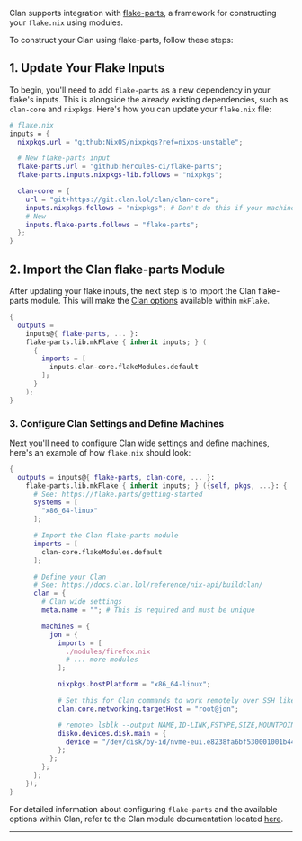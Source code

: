
Clan supports integration with [flake-parts](https://flake.parts/), a framework for constructing your `flake.nix` using modules.

To construct your Clan using flake-parts, follow these steps:

## 1. Update Your Flake Inputs

To begin, you'll need to add `flake-parts` as a new dependency in your flake's inputs. This is alongside the already existing dependencies, such as `clan-core` and `nixpkgs`. Here's how you can update your `flake.nix` file:

```nix
# flake.nix
inputs = {
  nixpkgs.url = "github:NixOS/nixpkgs?ref=nixos-unstable";

  # New flake-parts input
  flake-parts.url = "github:hercules-ci/flake-parts";
  flake-parts.inputs.nixpkgs-lib.follows = "nixpkgs";

  clan-core = {
    url = "git+https://git.clan.lol/clan/clan-core";
    inputs.nixpkgs.follows = "nixpkgs"; # Don't do this if your machines are on nixpkgs stable.
    # New
    inputs.flake-parts.follows = "flake-parts";
  };
}
```

## 2. Import the Clan flake-parts Module

After updating your flake inputs, the next step is to import the Clan flake-parts module. This will make the [Clan options](../reference/nix-api/buildclan.md) available within `mkFlake`.

```nix
{
  outputs =
    inputs@{ flake-parts, ... }:
    flake-parts.lib.mkFlake { inherit inputs; } (
      {
        imports = [
          inputs.clan-core.flakeModules.default
        ];
      }
    );
}
```

### 3. Configure Clan Settings and Define Machines

Next you'll need to configure Clan wide settings and define machines, here's an example of how `flake.nix` should look:

```nix
{
  outputs = inputs@{ flake-parts, clan-core, ... }:
    flake-parts.lib.mkFlake { inherit inputs; } ({self, pkgs, ...}: {
      # See: https://flake.parts/getting-started
      systems = [
        "x86_64-linux"
      ];

      # Import the Clan flake-parts module
      imports = [
        clan-core.flakeModules.default
      ];

      # Define your Clan
      # See: https://docs.clan.lol/reference/nix-api/buildclan/
      clan = {
        # Clan wide settings
        meta.name = ""; # This is required and must be unique

        machines = {
          jon = {
            imports = [
              ./modules/firefox.nix
              # ... more modules
            ];

            nixpkgs.hostPlatform = "x86_64-linux";

            # Set this for Clan commands to work remotely over SSH like `clan machines update`
            clan.core.networking.targetHost = "root@jon";

            # remote> lsblk --output NAME,ID-LINK,FSTYPE,SIZE,MOUNTPOINT
            disko.devices.disk.main = {
              device = "/dev/disk/by-id/nvme-eui.e8238fa6bf530001001b448b4aec2929";
            };
          };
        };
      };
    });
}
```

For detailed information about configuring `flake-parts` and the available options within Clan,
refer to the Clan module documentation located [here](https://git.clan.lol/clan/clan-core/src/branch/main/flakeModules/clan.nix).

---
